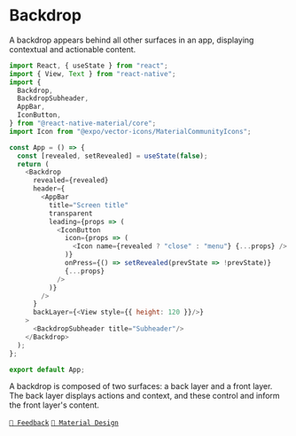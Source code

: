 # Backdrop

A backdrop appears behind all other surfaces in an app, displaying contextual and actionable content.

```js with-preview
import React, { useState } from "react";
import { View, Text } from "react-native";
import {
  Backdrop,
  BackdropSubheader,
  AppBar,
  IconButton,
} from "@react-native-material/core";
import Icon from "@expo/vector-icons/MaterialCommunityIcons";

const App = () => {
  const [revealed, setRevealed] = useState(false);
  return (
    <Backdrop
      revealed={revealed}
      header={
        <AppBar
          title="Screen title"
          transparent
          leading={props => (
            <IconButton
              icon={props => (
                <Icon name={revealed ? "close" : "menu"} {...props} />
              )}
              onPress={() => setRevealed(prevState => !prevState)}
              {...props}
            />
          )}
        />
      }
      backLayer={<View style={{ height: 120 }}/>}
    >
      <BackdropSubheader title="Subheader"/>
    </Backdrop>
  );
};

export default App;
```

A backdrop is composed of two surfaces: a back layer and a front layer. The back layer displays actions and context, and
these control and inform the front layer's content.

[`💬 Feedback`](https://github.com/yamankatby/react-native-material/labels/component%3A%20Backdrop)
[`🎨 Material Design`](https://material.io/components/backdrop)
